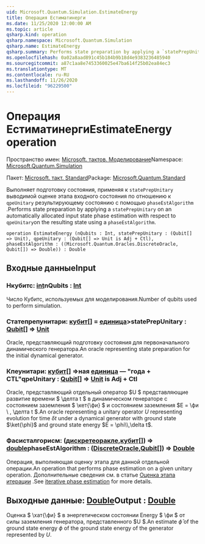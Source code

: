 ```yaml
---
uid: Microsoft.Quantum.Simulation.EstimateEnergy
title: Операция Естиматинерги
ms.date: 11/25/2020 12:00:00 AM
ms.topic: article
qsharp.kind: operation
qsharp.namespace: Microsoft.Quantum.Simulation
qsharp.name: EstimateEnergy
qsharp.summary: Performs state preparation by applying a `statePrepUnitary` on an automatically allocated input state phase estimation with respect to `qpeUnitary`on the resulting state using a `phaseEstAlgorithm`.
ms.openlocfilehash: 0a02a8aad891c45b184b9b18d4e9383236485940
ms.sourcegitcommit: a87c1aa8e7453360025e47ba614f25b02ea84ec3
ms.translationtype: MT
ms.contentlocale: ru-RU
ms.lasthandoff: 11/26/2020
ms.locfileid: "96229500"
---
```

# <a name="estimateenergy-operation"></a><span data-ttu-id="d50e6-102">Операция Естиматинерги</span><span class="sxs-lookup"><span data-stu-id="d50e6-102">EstimateEnergy operation</span></span>

<span data-ttu-id="d50e6-103">Пространство имен: [Microsoft. тактов. Моделирование](xref:Microsoft.Quantum.Simulation)</span><span class="sxs-lookup"><span data-stu-id="d50e6-103">Namespace: [Microsoft.Quantum.Simulation](xref:Microsoft.Quantum.Simulation)</span></span>

<span data-ttu-id="d50e6-104">Пакет: [Microsoft. такт. Standard](https://nuget.org/packages/Microsoft.Quantum.Standard)</span><span class="sxs-lookup"><span data-stu-id="d50e6-104">Package: [Microsoft.Quantum.Standard](https://nuget.org/packages/Microsoft.Quantum.Standard)</span></span>


<span data-ttu-id="d50e6-105">Выполняет подготовку состояния, применяя к `statePrepUnitary` выводимой оценке этапа входного состояния по отношению к `qpeUnitary` результирующему состоянию с помощью `phaseEstAlgorithm` .</span><span class="sxs-lookup"><span data-stu-id="d50e6-105">Performs state preparation by applying a `statePrepUnitary` on an automatically allocated input state phase estimation with respect to `qpeUnitary`on the resulting state using a `phaseEstAlgorithm`.</span></span>

```qsharp
operation EstimateEnergy (nQubits : Int, statePrepUnitary : (Qubit[] => Unit), qpeUnitary : (Qubit[] => Unit is Adj + Ctl), phaseEstAlgorithm : ((Microsoft.Quantum.Oracles.DiscreteOracle, Qubit[]) => Double)) : Double
```


## <a name="input"></a><span data-ttu-id="d50e6-106">Входные данные</span><span class="sxs-lookup"><span data-stu-id="d50e6-106">Input</span></span>

### <a name="nqubits--int"></a><span data-ttu-id="d50e6-107">Нкубитс: [int](xref:microsoft.quantum.lang-ref.int)</span><span class="sxs-lookup"><span data-stu-id="d50e6-107">nQubits : [Int](xref:microsoft.quantum.lang-ref.int)</span></span>

<span data-ttu-id="d50e6-108">Число Кубитс, используемых для моделирования.</span><span class="sxs-lookup"><span data-stu-id="d50e6-108">Number of qubits used to perform simulation.</span></span>


### <a name="stateprepunitary--qubit--unit"></a><span data-ttu-id="d50e6-109">Статепрепунитари: [кубит](xref:microsoft.quantum.lang-ref.qubit)[] = [единица](xref:microsoft.quantum.lang-ref.unit)></span><span class="sxs-lookup"><span data-stu-id="d50e6-109">statePrepUnitary : [Qubit](xref:microsoft.quantum.lang-ref.qubit)[] => [Unit](xref:microsoft.quantum.lang-ref.unit)</span></span> 

<span data-ttu-id="d50e6-110">Oracle, представляющий подготовку состояния для первоначального динамического генератора.</span><span class="sxs-lookup"><span data-stu-id="d50e6-110">An oracle representing state preparation for the initial dynamical generator.</span></span>


### <a name="qpeunitary--qubit--unit--is-adj--ctl"></a><span data-ttu-id="d50e6-111">Кпеунитари: [кубит](xref:microsoft.quantum.lang-ref.qubit)[] =>ная [единица](xref:microsoft.quantum.lang-ref.unit)  — "года + CTL"</span><span class="sxs-lookup"><span data-stu-id="d50e6-111">qpeUnitary : [Qubit](xref:microsoft.quantum.lang-ref.qubit)[] => [Unit](xref:microsoft.quantum.lang-ref.unit)  is Adj + Ctl</span></span>

<span data-ttu-id="d50e6-112">Oracle, представляющий отдельный оператор $U $ представляющие развитие времени $ \делта t $ в динамическом генераторе с состоянием заземления $ \кет{\фи} $ и состоянием заземления $E = \фи \\ , \делта t $.</span><span class="sxs-lookup"><span data-stu-id="d50e6-112">An oracle representing a unitary operator $U$ representing evolution for time $\delta t$ under a dynamical generator with ground state $\ket{\phi}$ and ground state energy $E = \phi\\,\delta t$.</span></span>


### <a name="phaseestalgorithm--discreteoraclequbit--double"></a><span data-ttu-id="d50e6-113">Фасисталгорисм: ([дискретеоракле](xref:Microsoft.Quantum.Oracles.DiscreteOracle),[кубит](xref:microsoft.quantum.lang-ref.qubit)[]) => [double](xref:microsoft.quantum.lang-ref.double)</span><span class="sxs-lookup"><span data-stu-id="d50e6-113">phaseEstAlgorithm : ([DiscreteOracle](xref:Microsoft.Quantum.Oracles.DiscreteOracle),[Qubit](xref:microsoft.quantum.lang-ref.qubit)[]) => [Double](xref:microsoft.quantum.lang-ref.double)</span></span> 

<span data-ttu-id="d50e6-114">Операция, выполняющая оценку этапа для данной отдельной операции.</span><span class="sxs-lookup"><span data-stu-id="d50e6-114">An operation that performs phase estimation on a given unitary operation.</span></span>
<span data-ttu-id="d50e6-115">Дополнительные сведения см. в статье [Оценка этапа итерации](/quantum/libraries/characterization#iterative-phase-estimation) .</span><span class="sxs-lookup"><span data-stu-id="d50e6-115">See [iterative phase estimation](/quantum/libraries/characterization#iterative-phase-estimation) for more details.</span></span>



## <a name="output--double"></a><span data-ttu-id="d50e6-116">Выходные данные: [Double](xref:microsoft.quantum.lang-ref.double)</span><span class="sxs-lookup"><span data-stu-id="d50e6-116">Output : [Double](xref:microsoft.quantum.lang-ref.double)</span></span>

<span data-ttu-id="d50e6-117">Оценка $ \хат{\фи} $ в энергетическом состоянии Energy $ \фи $ от силы заземления генератора, представленного $U $.</span><span class="sxs-lookup"><span data-stu-id="d50e6-117">An estimate $\hat{\phi}$ of the ground state energy $\phi$ of the ground state energy of the generator represented by $U$.</span></span>